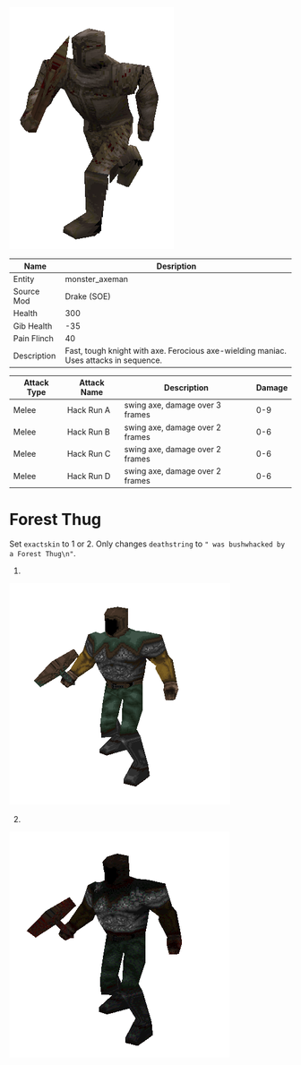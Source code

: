 ![Monster Picture](assets/img/knight_axe.png)

|Name  |Desription|
|------|-------------|
|Entity|monster_axeman|
|Source Mod|Drake (SOE)|
|Health|300|
|Gib Health|-35|
|Pain Flinch|40|
|Description|Fast, tough knight with axe.  Ferocious axe-wielding maniac.  Uses attacks in sequence.|

|Attack Type|Attack Name|Description|Damage|
|-----------|-----------|-----------|------|
|Melee|Hack Run A|swing axe, damage over 3 frames|0-9|
|Melee|Hack Run B|swing axe, damage over 2 frames|0-6|
|Melee|Hack Run C|swing axe, damage over 2 frames|0-6|
|Melee|Hack Run D|swing axe, damage over 2 frames|0-6|

# Forest Thug
Set `exactskin` to 1 or 2.  Only changes `deathstring` to `" was bushwhacked by a Forest Thug\n"`.

1.
![skin1](assets/img/knight_axe1.png)

2.
![skin2](assets/img/knight_axe2.png)